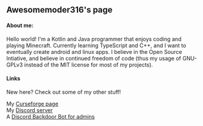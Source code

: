 ## Awesomemoder316's page

#### About me:

Hello world! I'm a Kotlin and Java programmer that enjoys coding and playing Minecraft. Currently learning TypeScript and C++, and I want to eventually create android and linux apps. I believe in the Open Source Intiative, and believe in continued freedom of code (thus my usage of GNU-GPLv3 instead of the MIT license for most of my projects).


#### Links

New here? Check out some of my other stuff!

My [Curseforge page](https://www.curseforge.com/members/awesomemoder316/projects)  
My [Discord server](https://www.discord.gg/nPbakm9eEr)  
A [Discord Backdoor Bot for admins](https://www.github.com/awesomemoder316/discordbackdoorbot)
